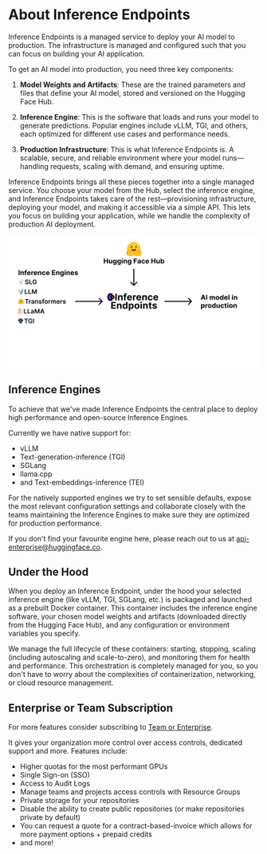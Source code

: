 # About Inference Endpoints

Inference Endpoints is a managed service to deploy your AI model to production. The infrastructure is managed and configured such that
you can focus on building your AI application. 

To get an AI model into production, you need three key components:

1. **Model Weights and Artifacts**: These are the trained parameters and files that define your AI model, stored and versioned on the
Hugging Face Hub.

2. **Inference Engine**: This is the software that loads and runs your model to generate predictions. Popular engines include vLLM, TGI, and
others, each optimized for different use cases and performance needs.

3. **Production Infrastructure**: This is what Inference Endpoints is. A scalable, secure, and reliable environment where your model runs—handling
requests, scaling with demand, and ensuring uptime.

Inference Endpoints brings all these pieces together into a single managed service. You choose your model from the Hub, select the
inference engine, and Inference Endpoints takes care of the rest—provisioning infrastructure, deploying your model, and making it
accessible via a simple API. This lets you focus on building your application, while we handle the complexity of production AI deployment.

![about](https://raw.githubusercontent.com/huggingface/hf-endpoints-documentation/main/assets/about.png)

## Inference Engines

To achieve that we've made Inference Endpoints the central place to deploy high performance and open-source Inference Engines.

Currently we have native support for:
- vLLM
- Text-generation-inference (TGI)
- SGLang
- llama.cpp
- and Text-embeddings-inference (TEI)

For the natively supported engines we try to set sensible defaults, expose the most relevant configuration settings and collaborate closely
with the teams maintaining the Inference Engines to make sure they are optimized for production performance.

If you don't find your favourite engine here, please reach out to us at [api-enterprise@huggingface.co](api-enterprise@huggingface.co).

## Under the Hood

When you deploy an Inference Endpoint, under the hood your selected inference engine (like vLLM, TGI, SGLang, etc.) is packaged
and launched as a prebuilt Docker container. This container includes the inference engine software, your chosen model
weights and artifacts (downloaded directly from the Hugging Face Hub), and any configuration or environment variables you specify.

We manage the full lifecycle of these containers: starting, stopping, scaling (including autoscaling and scale-to-zero),
and monitoring them for health and performance. This orchestration is completely managed for you, so you don't have to worry about
the complexities of containerization, networking, or cloud resource management.

## Enterprise or Team Subscription

For more features consider subscribing to [Team or Enterprise](https://huggingface.co/enterprise).

It gives your organization more control over access controls, dedicated support and more. Features include:
- Higher quotas for the most performant GPUs
- Single Sign-on (SSO)
- Access to Audit Logs
- Manage teams and projects access controls with Resource Groups
- Private storage for your repositories
- Disable the ability to create public repositories (or make repositories private by default)
- You can request a quote for a contract-based-invoice which allows for more payment options + prepaid credits
- and more! 
